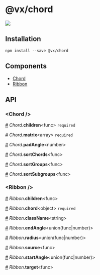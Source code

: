# @vx/chord

<a title="@vx/chord npm downloads" href="https://www.npmjs.com/package/@vx/chord">
  <img src="https://img.shields.io/npm/dm/@vx/chord.svg?style=flat-square" />
</a>


## Installation

```
npm install --save @vx/chord
```


## Components



  - [Chord](#chord-)
  - [Ribbon](#ribbon-)

## API



<h3 id="chord-">&lt;Chord /&gt;</h3>


<a id="#Chord__children" name="Chord__children" href="#Chord__children">#</a> *Chord*.**children**&lt;func&gt; `required` 

<a id="#Chord__matrix" name="Chord__matrix" href="#Chord__matrix">#</a> *Chord*.**matrix**&lt;array&gt; `required` 

<a id="#Chord__padAngle" name="Chord__padAngle" href="#Chord__padAngle">#</a> *Chord*.**padAngle**&lt;number&gt;  

<a id="#Chord__sortChords" name="Chord__sortChords" href="#Chord__sortChords">#</a> *Chord*.**sortChords**&lt;func&gt;  

<a id="#Chord__sortGroups" name="Chord__sortGroups" href="#Chord__sortGroups">#</a> *Chord*.**sortGroups**&lt;func&gt;  

<a id="#Chord__sortSubgroups" name="Chord__sortSubgroups" href="#Chord__sortSubgroups">#</a> *Chord*.**sortSubgroups**&lt;func&gt;  

<h3 id="ribbon-">&lt;Ribbon /&gt;</h3>


<a id="#Ribbon__children" name="Ribbon__children" href="#Ribbon__children">#</a> *Ribbon*.**children**&lt;func&gt;  

<a id="#Ribbon__chord" name="Ribbon__chord" href="#Ribbon__chord">#</a> *Ribbon*.**chord**&lt;object&gt; `required` 

<a id="#Ribbon__className" name="Ribbon__className" href="#Ribbon__className">#</a> *Ribbon*.**className**&lt;string&gt;  

<a id="#Ribbon__endAngle" name="Ribbon__endAngle" href="#Ribbon__endAngle">#</a> *Ribbon*.**endAngle**&lt;union(func|number)&gt;  

<a id="#Ribbon__radius" name="Ribbon__radius" href="#Ribbon__radius">#</a> *Ribbon*.**radius**&lt;union(func|number)&gt;  

<a id="#Ribbon__source" name="Ribbon__source" href="#Ribbon__source">#</a> *Ribbon*.**source**&lt;func&gt;  

<a id="#Ribbon__startAngle" name="Ribbon__startAngle" href="#Ribbon__startAngle">#</a> *Ribbon*.**startAngle**&lt;union(func|number)&gt;  

<a id="#Ribbon__target" name="Ribbon__target" href="#Ribbon__target">#</a> *Ribbon*.**target**&lt;func&gt;  
